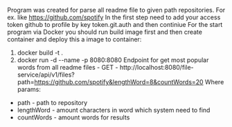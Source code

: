Program was created for parse all readme file to given path repositories. For ex. like https://github.com/spotify
In the first step need to add your access token github to profile by key token.git.auth and then continiue 
For the start program via Docker you should run build image first and then create container and deploy this a image to container: 
1) docker build -t <your name image> .
2) docker run -d --name <your name container> -p 8080:8080 <your name image>
Endpoint for get most popular words from all readme files - 
GET - http://localhost:8080/file-service/api/v1/files?path=https://github.com/spotify&lengthWord=8&countWords=20
Where params: 
- path - path to repository
- lengthWord - amount characters in word which system need to find
- countWords - amount words for results

